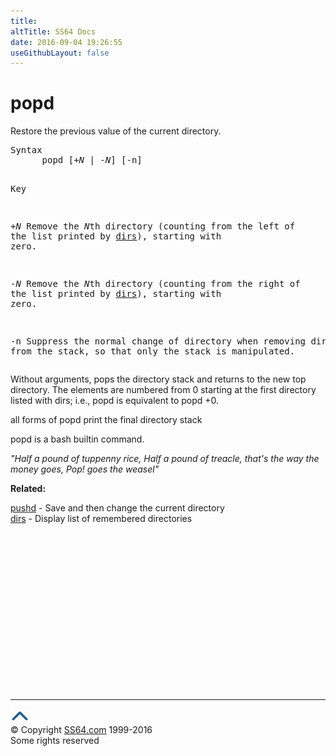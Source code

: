 ```yaml
---
title:
altTitle: SS64 Docs
date: 2016-09-04 19:26:55
useGithubLayout: false
---
```

<!-- #BeginLibraryItem "/Library/head_osx.lbi" --><!-- #EndLibraryItem --><h1>popd</h1> 
<p>Restore the previous value of the current directory. </p>
<pre>Syntax
      popd [+<i>N</i> | -<i>N</i>] [-n]

Key

   +<i>N</i>   Remove the <i>N</i>th directory (counting from the left of the list 
        printed by <a href="dirs.html">dirs</a>), starting with zero. 

   -<i>N</i>   Remove the <i>N</i>th directory (counting from the right of the list 
        printed by <a href="dirs.html">dirs</a>), starting with zero. 

   -n   Suppress the normal change of directory when removing directories from 
        the stack, so that only the stack is manipulated. </pre>
<p>Without arguments, pops the directory stack and returns to the new top directory. The elements are numbered from 0 starting at the first directory listed with dirs; i.e., popd is equivalent to popd +0. </p>
<p>all forms of popd print the final directory stack</p>
<p>popd is a bash builtin command.</p>
<p class="quote"><i>"Half a pound of tuppenny rice, Half a pound of treacle, that's 
  the way the money goes, Pop! goes the weasel" 
  </i></p>
<p><b>Related:</b></p>
<p>
<a href="pushd.html">pushd</a> - Save and then change the current directory <br>
<a href="dirs.html">dirs</a> - Display list of remembered directories</p><!-- #BeginLibraryItem "/Library/foot_osx.lbi" --><p>
<!-- OSX300 -->
<ins class="adsbygoogle" style="display:inline-block;width:300px;height:250px" data-ad-client="ca-pub-6140977852749469" data-ad-slot="1823340303"></ins>
<script>
(adsbygoogle = window.adsbygoogle || []).push({});
</script></p>
<hr>
<div id="bl" class="footer"><a href="popd.html#"><img src="../images/top.png" width="30" height="22" alt="Back to the Top"></a></div>
<div id="br" class="footer, tagline">© Copyright <a href="http://ss64.com/">SS64.com</a> 1999-2016<br>
Some rights reserved</div><!-- #EndLibraryItem -->
